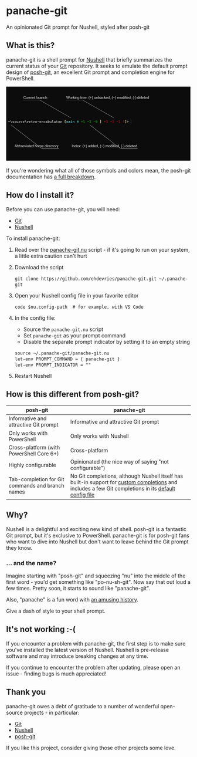 # panache-git

An opinionated Git prompt for Nushell, styled after posh-git

## What is this?

panache-git is a shell prompt for [Nushell](https://www.nushell.sh/) that briefly summarizes the current status of your [Git](https://git-scm.com/) repository.
It seeks to emulate the default prompt design of [posh-git](https://github.com/dahlbyk/posh-git), an excellent Git prompt and completion engine for PowerShell.

![prompt with hints](./docs/prompt-with-hints.png)

If you're wondering what all of those symbols and colors mean, the posh-git documentation has [a full breakdown](https://github.com/dahlbyk/posh-git#git-status-summary-information).

## How do I install it?

Before you can use panache-git, you will need:

- [Git](https://git-scm.com/)
- [Nushell](https://www.nushell.sh/)

To install panache-git:

1. Read over the [panache-git.nu](./panache-git.nu) script - if it's going to run on your system, a little extra caution can't hurt

2. Download the script

   ```nu
   git clone https://github.com/ehdevries/panache-git.git ~/.panache-git
   ```

3. Open your Nushell config file in your favorite editor

   ```nu
   code $nu.config-path  # for example, with VS Code
   ```

4. In the config file:

   - Source the `panache-git.nu` script
   - Set `panache-git` as your prompt command
   - Disable the separate prompt indicator by setting it to an empty string

   ```nu
   source ~/.panache-git/panache-git.nu
   let-env PROMPT_COMMAND = { panache-git }
   let-env PROMPT_INDICATOR = ""
   ```

5. Restart Nushell

## How is this different from posh-git?

| posh-git | panache-git |
| --- | --- |
| Informative and attractive Git prompt | Informative and attractive Git prompt |
| Only works with PowerShell | Only works with Nushell |
| Cross-platform (with PowerShell Core 6+) | Cross-platform |
| Highly configurable | Opinionated (the nice way of saying "not configurable") |
| Tab-completion for Git commands and branch names | No Git completions, although Nushell itself has built-in support for [custom completions](https://www.nushell.sh/book/custom_completions.html) and includes a few Git completions in its [default config file](https://www.nushell.sh/book/configuration.html) |

## Why?

Nushell is a delightful and exciting new kind of shell.
posh-git is a fantastic Git prompt, but it's exclusive to PowerShell.
panache-git is for posh-git fans who want to dive into Nushell but don't want to leave behind the Git prompt they know.

### ... and the name?

Imagine starting with "posh-git" and squeezing "nu" into the middle of the first word - you'd get something like "po-nu-sh-git".
Now say that out loud a few times.
Pretty soon, it starts to sound like "panache-git".

Also, "panache" is a fun word with [an amusing history](https://www.merriam-webster.com/dictionary/panache).

Give a dash of style to your shell prompt.

## It's not working :-(

If you encounter a problem with panache-git, the first step is to make sure you've installed the latest version of Nushell.
Nushell is pre-release software and may introduce breaking changes at any time.

If you continue to encounter the problem after updating, please open an issue - finding bugs is much appreciated!

## Thank you

panache-git owes a debt of gratitude to a number of wonderful open-source projects - in particular:

- [Git](https://github.com/git/git)
- [Nushell](https://github.com/nushell/nushell)
- [posh-git](https://github.com/dahlbyk/posh-git)

If you like this project, consider giving those other projects some love.
